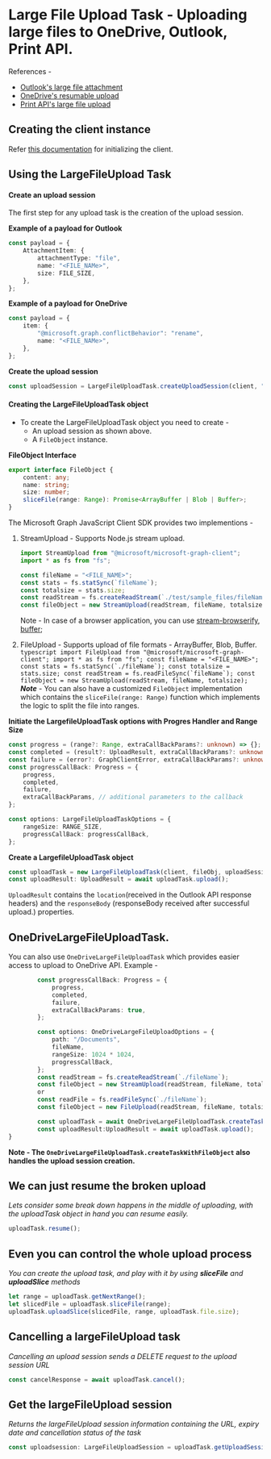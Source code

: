 # Large File Upload Task - Uploading large files to OneDrive, Outlook, Print API.

References -

-   [Outlook's large file attachment](https://docs.microsoft.com/en-us/graph/outlook-large-attachments)
-   [OneDrive's resumable upload](https://docs.microsoft.com/en-us/graph/api/driveitem-createuploadsession?view=graph-rest-1.0&preserve-view=true)
-   [Print API's large file upload](https://docs.microsoft.com/en-us/graph/upload-data-to-upload-session)

## Creating the client instance

Refer [this documentation](../CreatingClientInstance.md) for initializing the client.

## Using the LargeFileUpload Task

#### Create an upload session

The first step for any upload task is the creation of the upload session.

**Example of a payload for Outlook**

```typescript
const payload = {
	AttachmentItem: {
		attachmentType: "file",
		name: "<FILE_NAMe>",
		size: FILE_SIZE,
	},
};
```

**Example of a payload for OneDrive**

```typescript
const payload = {
	item: {
		"@microsoft.graph.conflictBehavior": "rename",
		name: "<FILE_NAMe>",
	},
};
```

**Create the upload session**

```typescript
const uploadSession = LargeFileUploadTask.createUploadSession(client, "REQUEST_URL", payload);
```

#### Creating the LargeFileUploadTask object

-   To create the LargeFileUploadTask object you need to create -
    -   An upload session as shown above.
    -   A `FileObject` instance.

**FileObject Interface**

```typescript
export interface FileObject {
	content: any;
	name: string;
	size: number;
	sliceFile(range: Range): Promise<ArrayBuffer | Blob | Buffer>;
}
```

The Microsoft Graph JavaScript Client SDK provides two implementions -

1. StreamUpload - Supports Node.js stream upload.

    ```typescript
    import StreamUpload from "@microsoft/microsoft-graph-client";
    import * as fs from "fs";

    const fileName = "<FILE_NAME>";
    const stats = fs.statSync(`fileName`);
    const totalsize = stats.size;
    const readStream = fs.createReadStream(`./test/sample_files/fileName`);
    const fileObject = new StreamUpload(readStream, fileName, totalsize);
    ```

    Note - In case of a browser application, you can use [stream-browserify](https://www.npmjs.com/package/stream-browserify), [buffer](https://www.npmjs.com/package/buffer);

2. FileUpload - Supports upload of file formats - ArrayBuffer, Blob, Buffer. `` typescript import FileUpload from "@microsoft/microsoft-graph-client"; import * as fs from "fs"; const fileName = "<FILE_NAME>"; const stats = fs.statSync(`./fileName`); const totalsize = stats.size; const readStream = fs.readFileSync(`fileName`); const fileObject = new StreamUpload(readStream, fileName, totalsize); `` **_Note_** - You can also have a customized `FileObject` implementation which contains the `sliceFile(range: Range)` function which implements the logic to split the file into ranges.

**Initiate the LargefileUploadTask options with Progres Handler and Range Size**

```typescript
const progress = (range?: Range, extraCallBackParams?: unknown) => {};
const completed = (result?: UploadResult, extraCallBackParams?: unknown) => {};
const failure = (error?: GraphClientError, extraCallBackParams?: unknown) => {};
const progressCallBack: Progress = {
	progress,
	completed,
	failure,
	extraCallBackParams, // additional parameters to the callback
};

const options: LargeFileUploadTaskOptions = {
	rangeSize: RANGE_SIZE,
	progressCallBack: progressCallBack,
};
```

**Create a LargefileUploadTask object**

```typescript
const uploadTask = new LargeFileUploadTask(client, fileObj, uploadSession, optionsWithProgress);
const uploadResult: UploadResult = await uploadTask.upload();
```

`UploadResult` contains the `location`(received in the Outlook API response headers) and the `responseBody` (responseBody received after successful upload.) properties.

## OneDriveLargeFileUploadTask.

You can also use `OneDriveLargeFileUploadTask` which provides easier access to upload to OneDrive API. Example -

```typescript
		const progressCallBack: Progress = {
			progress,
			completed,
			failure,
			extraCallBackParams: true,
		};

		const options: OneDriveLargeFileUploadOptions = {
			path: "/Documents",
			fileName,
			rangeSize: 1024 * 1024,
			progressCallBack,
		};
		const readStream = fs.createReadStream(`./fileName`);
		const fileObject = new StreamUpload(readStream, fileName, totalsize);
		or
		const readFile = fs.readFileSync(`./fileName`);
		const fileObject = new FileUpload(readStream, fileName, totalsize);

		const uploadTask = await OneDriveLargeFileUploadTask.createTaskWithFileObject(client, fileObject, options);
		const uploadResult:UploadResult = await uploadTask.upload();
}
```

**Note - The `OneDriveLargeFileUploadTask.createTaskWithFileObject` also handles the upload session creation.**

## We can just resume the broken upload

_Lets consider some break down happens in the middle of uploading, with the uploadTask object in hand you can resume easily._

```typescript
uploadTask.resume();
```

## Even you can control the whole upload process

_You can create the upload task, and play with it by using **sliceFile** and **uploadSlice** methods_

```typescript
let range = uploadTask.getNextRange();
let slicedFile = uploadTask.sliceFile(range);
uploadTask.uploadSlice(slicedFile, range, uploadTask.file.size);
```

## Cancelling a largeFileUpload task

_Cancelling an upload session sends a DELETE request to the upload session URL_

```typescript
const cancelResponse = await uploadTask.cancel();
```

## Get the largeFileUpload session

_Returns the largeFileUpload session information containing the URL, expiry date and cancellation status of the task_

```typescript
const uploadsession: LargeFileUploadSession = uploadTask.getUploadSession();
```
